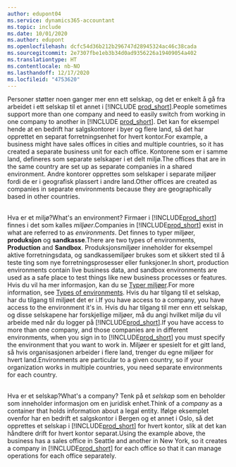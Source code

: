 ```yaml
---
author: edupont04
ms.service: dynamics365-accountant
ms.topic: include
ms.date: 10/01/2020
ms.author: edupont
ms.openlocfilehash: dcfc54d36b212b296747d28945324ac46c38cada
ms.sourcegitcommit: 2e7307fbe1eb3b34d0ad9356226a19409054a402
ms.translationtype: HT
ms.contentlocale: nb-NO
ms.lasthandoff: 12/17/2020
ms.locfileid: "4753620"
---
```

<span data-ttu-id="c9d1a-101">Personer støtter noen ganger mer enn ett selskap, og det er enkelt å gå fra arbeidet i ett selskap til et annet i [!INCLUDE [prod_short](prod_short.md)].</span><span class="sxs-lookup"><span data-stu-id="c9d1a-101">People sometimes support more than one company and need to easily switch from working in one company to another in [!INCLUDE [prod_short](prod_short.md)].</span></span> <span data-ttu-id="c9d1a-102">Det kan for eksempel hende at en bedrift har salgskontorer i byer og flere land, så det har opprettet en separat forretningsenhet for hvert kontor.</span><span class="sxs-lookup"><span data-stu-id="c9d1a-102">For example, a business might have sales offices in cities and multiple countries, so it has created a separate business unit for each office.</span></span> <span data-ttu-id="c9d1a-103">Kontorene som er i samme land, defineres som separate selskaper i et delt miljø.</span><span class="sxs-lookup"><span data-stu-id="c9d1a-103">The offices that are in the same country are set up as separate companies in a shared environment.</span></span> <span data-ttu-id="c9d1a-104">Andre kontorer opprettes som selskaper i separate miljøer fordi de er i geografisk plassert i andre land.</span><span class="sxs-lookup"><span data-stu-id="c9d1a-104">Other offices are created as companies in separate environments because they are geographically based in other countries.</span></span><br><br>  

<span data-ttu-id="c9d1a-105">Hva er et miljø?</span><span class="sxs-lookup"><span data-stu-id="c9d1a-105">What's an environment?</span></span> <span data-ttu-id="c9d1a-106">Firmaer i [!INCLUDE[prod_short](prod_short.md)] finnes i det som kalles *miljøer*.</span><span class="sxs-lookup"><span data-stu-id="c9d1a-106">Companies in [!INCLUDE[prod_short](prod_short.md)] exist in what are referred to as *environments*.</span></span> <span data-ttu-id="c9d1a-107">Det finnes to typer miljøer, **produksjon** og **sandkasse**.</span><span class="sxs-lookup"><span data-stu-id="c9d1a-107">There are two types of environments, **Production** and **Sandbox**.</span></span> <span data-ttu-id="c9d1a-108">Produksjonsmiljøer inneholder for eksempel aktive forretningsdata, og sandkassemiljøer brukes som et sikkert sted til å teste ting som nye forretningsprosesser eller funksjoner.</span><span class="sxs-lookup"><span data-stu-id="c9d1a-108">In short, production environments contain live business data, and sandbox environments are used as a safe place to test things like new business processes or features.</span></span> <span data-ttu-id="c9d1a-109">Hvis du vil ha mer informasjon, kan du se [Typer miljøer](/dynamics365/business-central/dev-itpro/administration/tenant-admin-center-environments#types-of-environments).</span><span class="sxs-lookup"><span data-stu-id="c9d1a-109">For more information, see [Types of environments](/dynamics365/business-central/dev-itpro/administration/tenant-admin-center-environments#types-of-environments).</span></span> <span data-ttu-id="c9d1a-110">Hvis du har tilgang til et selskap, har du tilgang til miljøet det er i.</span><span class="sxs-lookup"><span data-stu-id="c9d1a-110">If you have access to a company, you have access to the environment it's in.</span></span> <span data-ttu-id="c9d1a-111">Hvis du har tilgang til mer enn ett selskap, og disse selskapene har forskjellige miljøer, må du angi hvilket miljø du vil arbeide med når du logger på [!INCLUDE[prod_short](prod_short.md)].</span><span class="sxs-lookup"><span data-stu-id="c9d1a-111">If you have access to more than one company, and those companies are in different environments, when you sign in to [!INCLUDE[prod_short](prod_short.md)] you must specify the environment that you want to work in.</span></span> <span data-ttu-id="c9d1a-112">Miljøer er spesielt for et gitt land, så hvis organisasjonen arbeider i flere land, trenger du egne miljøer for hvert land.</span><span class="sxs-lookup"><span data-stu-id="c9d1a-112">Environments are particular to a given country, so if your organization works in multiple countries, you need separate environments for each country.</span></span><br><br>  

<span data-ttu-id="c9d1a-113">Hva er et selskap?</span><span class="sxs-lookup"><span data-stu-id="c9d1a-113">What's a company?</span></span> <span data-ttu-id="c9d1a-114">Tenk på et *selskap* som en beholder som inneholder informasjon om en juridisk enhet.</span><span class="sxs-lookup"><span data-stu-id="c9d1a-114">Think of a *company* as a container that holds information about a legal entity.</span></span> <span data-ttu-id="c9d1a-115">Ifølge eksemplet ovenfor har en bedrift et salgskontor i Bergen og et annet i Oslo, så det opprettes et selskap i [!INCLUDE[prod_short](prod_short.md)] for hvert kontor, slik at det kan håndtere drift for hvert kontor separat.</span><span class="sxs-lookup"><span data-stu-id="c9d1a-115">Using the example above, the business has a sales office in Seattle and another in New York, so it creates a company in [!INCLUDE[prod_short](prod_short.md)] for each office so that it can manage operations for each office separately.</span></span>  
